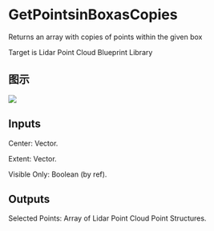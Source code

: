 # GetPointsinBoxasCopies

Returns an array with copies of points within the given box

Target is Lidar Point Cloud Blueprint Library

## 图示

![]($-20221218-19431308.png)

## Inputs

Center: Vector.

Extent: Vector.

Visible Only: Boolean (by ref).  

## Outputs

Selected Points: Array of Lidar Point Cloud Point Structures.


